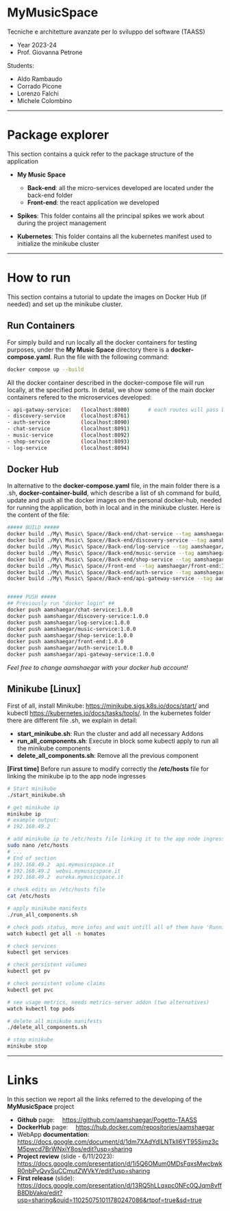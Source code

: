 # MyMusicSpace

Tecniche e architetture avanzate per lo sviluppo del software (TAASS)
- Year 2023-24
- Prof. Giovanna Petrone

Students: 
- Aldo Rambaudo
- Corrado Picone
- Lorenzo Falchi
- Michele Colombino

---
# Package explorer
This section contains a quick refer to the package structure of the application
- **My Music Space**
    - **Back-end**: all the micro-services developed are located under the back-end folder
    - **Front-end**: the react application we developed

- **Spikes**: This folder contains all the principal spikes we work about during the project management
- **Kubernetes**: This folder contains all the kubernetes manifest used to initialize the minikube cluster

---
# How to run
This section contains a tutorial to update the images on Docker Hub (if needed) and set up the minikube cluster.

## Run Containers
For simply build and run locally all the docker containers for testing purposes, under the **My Music Space** directory there is a **docker-compose.yaml**. 
Run the file with the following command:
```bash
docker compose up --build
```
All the docker container described in the docker-compose file will run locally, at the specified ports. In detail, we show some of the main docker containers refered to the microservices developed:
```bash
- api-gatway-service:   (localhost:8080)      # each routes will pass by the api gateway service
- discovery-service     (localhost:8761)
- auth-service          (localhost:8090)
- chat-service          (localhost:8091)
- music-service         (localhost:8092)
- shop-service          (localhost:8093)
- log-service           (localhost:8094)
```

## Docker Hub
In alternative to the **docker-compose.yaml** file, in the main folder there is a .sh, **docker-container-build**, which describe a list of sh command for build, update and push all the docker images on the personal docker-hub, needed for running the application, both in local and in the minikube cluster. 
Here is the content of the file:

```bash
##### BUILD #####
docker build ./My\ Music\ Space//Back-end/chat-service --tag aamshaegar/chat-service:1.0.0
docker build ./My\ Music\ Space//Back-end/discovery-service --tag aamshaegar/discovery-service:1.0.0
docker build ./My\ Music\ Space//Back-end/log-service --tag aamshaegar/log-service:1.0.0
docker build ./My\ Music\ Space//Back-end/music-service --tag aamshaegar/music-service:1.0.0
docker build ./My\ Music\ Space//Back-end/shop-service --tag aamshaegar/shop-service:1.0.0 
docker build ./My\ Music\ Space//Front-end --tag aamshaegar/front-end:1.0.0 
docker build ./My\ Music\ Space//Back-end/auth-service --tag aamshaegar/auth-service:1.0.0 
docker build ./My\ Music\ Space//Back-end/api-gateway-service --tag aamshaegar/api-gateway-service:1.0.0


##### PUSH #####
## Previously run "docker login" ##
docker push aamshaegar/chat-service:1.0.0
docker push aamshaegar/discovery-service:1.0.0
docker push aamshaegar/log-service:1.0.0
docker push aamshaegar/music-service:1.0.0
docker push aamshaegar/shop-service:1.0.0
docker push aamshaegar/front-end:1.0.0
docker push aamshaegar/auth-service:1.0.0
docker push aamshaegar/api-gateway-service:1.0.0
```
*Feel free to change aamshaegar with your docker hub account!*

## Minikube [Linux]
First of all, install Minikube: https://minikube.sigs.k8s.io/docs/start/ and kubectl https://kubernetes.io/docs/tasks/tools/. 
In the kubernetes folder there are different file .sh, we explain in detail:
- **start_minikube.sh**: Run the cluster and add all necessary Addons
- **run_all_components.sh**: Execute in block some kubectl apply to run all the minikube components
- **delete_all_components.sh**: Remove all the previous component

**[First time]**
Before run assure to modify correctly the **/etc/hosts** file for linking the minikube ip to the app node ingresses

```bash
# Start minikube
./start_minikube.sh

# get minikube ip
minikube ip
# example output: 
# 192.168.49.2

# add minikube ip to /etc/hosts file linking it to the app node ingresses
sudo nano /etc/hosts
# ...
# End of section
# 192.168.49.2  api.mymusicspace.it
# 192.168.49.2  webui.mymusicspace.it
# 192.168.49.2  eureka.mymusicspace.it

# check edits on /etc/hosts file
cat /etc/hosts

# apply minikube manifests
./run_all_components.sh

# check pods status, more infos and wait untill all of them have 'Running' status, otherwise debug
watch kubectl get all -n homates

# check services
kubectl get services

# check persistent volumes
kubectl get pv

# check persistent volume claims
kubectl get pvc

# see usage metrics, needs metrics-server addon (two alternatives)
watch kubectl top pods

# delete all minikube manifests
./delete_all_components.sh

# stop minikube 
minikube stop
```
---

# Links
In this section we report all the links referred to the developing of the **MyMusicSpace** project

- **Github** page:&emsp;            https://github.com/aamshaegar/Pogetto-TAASS
- **DockerHub** page:&emsp;         https://hub.docker.com/repositories/aamshaegar  
- WebApp **documentation**:&emsp;         https://docs.google.com/document/d/1dm7XAdYdlLNTkll6YT95Sjmz3cM5pwcd7BrWNxiY8os/edit?usp=sharing 
- **Project review** (slide - 6/11/2023):&emsp;        https://docs.google.com/presentation/d/1i5Q6OMum0MDsFqxsMwcbwkR0nbPvQvySuCCmutZWVkY/edit?usp=sharing 
- **First release** (slide):&emsp;        https://docs.google.com/presentation/d/13RQ5hLLqxpc0NFc0QJqm8vffB8DbVakq/edit?usp=sharing&ouid=110250751011780247086&rtpof=true&sd=true

